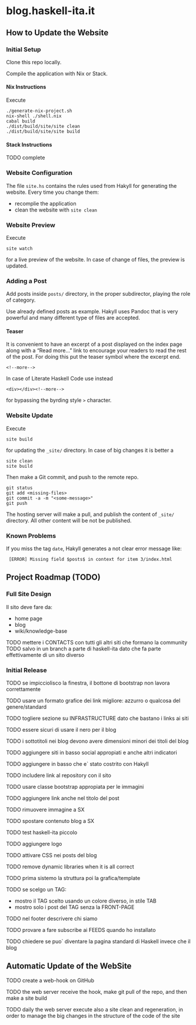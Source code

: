# blog.haskell-ita.it

## How to Update the Website

### Initial Setup

Clone this repo locally.

Compile the application with Nix or Stack. 

#### Nix Instructions

Execute

    ./generate-nix-project.sh
    nix-shell ./shell.nix
    cabal build
    ./dist/build/site/site clean
    ./dist/build/site/site build

#### Stack Instructions

TODO complete

### Website Configuration

The file `site.hs` contains the rules used from Hakyll for generating the website. Every time you change them:

* recomplie the application
* clean the website with `site clean`

### Website Preview

Execute

    site watch

for a live preview of the website. In case of change of files, the preview is updated.

### Adding a Post

Add posts inside `posts/` directory, in the proper subdirector, playing the role of category.

Use already defined posts as example. Hakyll uses Pandoc that is very powerful and many different type of files are accepted.

#### Teaser

It is convenient to have an excerpt of a post displayed on the index page along with a “Read more…” link to encourage your readers to read the rest of the post. For doing this put the teaser symbol where the excerpt end. 

    <!--more-->

In case of Literate Haskell Code use instead

    <div></div><!--more-->

for bypassing the byrding style `>` character.

### Website Update

Execute

    site build

for updating the `_site/` directory. In case of big changes it is better a

    site clean
    site build

Then make a Git commit, and push to the remote repo.

    git status
    git add <missing-files>
    git commit -a -m "<some-message>"
    git push

The hosting server will make a pull, and publish the content of `_site/` directory. All other content will be not be published. 

### Known Problems

If you miss the tag `date`, Hakyll generates a not clear error message like:

     [ERROR] Missing field $posts$ in context for item 3/index.html

## Project Roadmap (TODO)

### Full Site Design

Il sito deve fare da:

* home page
* blog
* wiki/knowledge-base

TODO mettere i CONTACTS con tutti gli altri siti che formano la community
TODO salvo in un branch a parte di haskell-ita dato che fa parte effettivamente di un sito diverso

### Initial Release

TODO se impicciolisco la finestra, il bottone di bootstrap non lavora correttamente 

TODO usare un formato grafice dei link migliore: azzurro o qualcosa del genere/standard

TODO togliere sezione su INFRASTRUCTURE dato che bastano i links ai siti

TODO essere sicuri di usare il nero per il blog

TODO i sottotitoli nei blog devono avere dimensioni minori dei titoli del blog

TODO aggiungere siti in basso social appropiati e anche altri indicatori

TODO aggiungere in basso che e\` stato costrito con Hakyll

TODO includere link al repository con il sito

TODO usare classe bootstrap appropiata per le immagini

TODO aggiungere link anche nel titolo del post

TODO rimuovere immagine a SX

TODO spostare contenuto blog a SX

TODO test haskell-ita piccolo

TODO aggiungere logo

TODO attivare CSS nei posts del blog

TODO remove dynamic libraries when it is all correct

TODO prima sistemo la struttura poi la grafica/template

TODO se scelgo un TAG:
* mostro il TAG scelto usando un colore diverso, in stile TAB
* mostro solo i post del TAG senza la FRONT-PAGE

TODO nel footer descrivere chi siamo

TODO provare a fare subscribe ai FEEDS quando ho installato 

TODO chiedere se puo` diventare la pagina standard di Haskell invece che il blog

## Automatic Update of the WebSite

TODO create a web-hook on GitHub

TODO the web server receive the hook, make git pull of the repo, and then make a site build

TODO daily the web server execute also a site clean and regeneration, in order to manage the big changes in the structure of the code of the site

